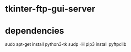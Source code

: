 # tkinter-ftp-gui-server

# dependencies

sudo apt-get install python3-tk
sudp -H pip3 install pyftpdlib

